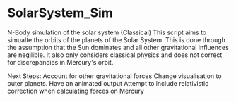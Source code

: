 # SolarSystem_Sim
N-Body simulation of the solar system (Classical)
This script aims to simualte the orbits of the planets of the Solar System. This is done through the assumption that the Sun 
dominates and all other gravitational influences are negilible. It also only considers classical physics and does not correct for discrepancies in Mercury's
orbit.

Next Steps:
Account for other gravitational forces
Change visualisation to outer planets.
Have an animated output
Attempt to include relativistic correction when calculating forces on Mercury

